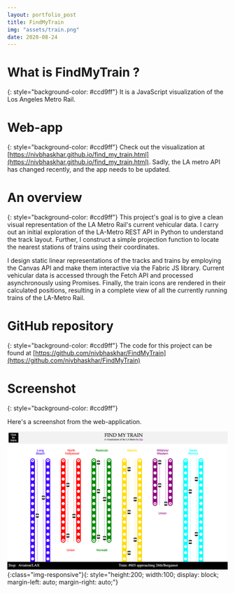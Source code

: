 ```yaml
---
layout: portfolio_post
title: FindMyTrain
img: "assets/train.png"
date: 2020-08-24
---
```


# What is FindMyTrain ?
{: style="background-color: #ccd9ff"}
It is a JavaScript visualization of the Los Angeles Metro Rail.


# Web-app
{: style="background-color: #ccd9ff"}
Check out the visualization at [https://nivbhaskhar.github.io/find_my_train.html](https://nivbhaskhar.github.io/find_my_train.html). Sadly, the LA metro API has changed recently, and the app needs to be updated.

# An overview
{: style="background-color: #ccd9ff"}
This project's goal is to give a clean visual representation of the LA Metro Rail's current vehicular data. I carry out an initial exploration of the LA-Metro REST API in Python to understand the track layout. Further, I construct a simple projection function to locate the nearest stations of trains using their coordinates. 

I design static linear representations of the tracks and trains by employing the Canvas API and make them interactive via the Fabric JS library. Current vehicular data is accessed through the Fetch API and processed asynchronously using Promises. Finally, the train icons are rendered in their calculated positions, resulting in a complete view of all the currently running trains of the LA-Metro Rail. 



# GitHub repository
{: style="background-color: #ccd9ff"}
The code for this project can be found at [https://github.com/nivbhaskhar/FindMyTrain](https://github.com/nivbhaskhar/FindMyTrain)



# Screenshot
{: style="background-color: #ccd9ff"}

Here's a screenshot from the web-application.

![Screenshot](/assets/train2.png){:class="img-responsive"}{: style="height:200; width:100; display: block; margin-left: auto; margin-right: auto;"} 




